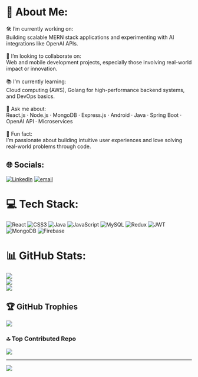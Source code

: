 



# 💫 About Me:
🛠 I’m currently working on:<br>Building scalable MERN stack applications and experimenting with AI integrations like OpenAI APIs.<br><br>🤝 I’m looking to collaborate on:<br>Web and mobile development projects, especially those involving real-world impact or innovation.<br><br>📚 I’m currently learning:<br>Cloud computing (AWS), Golang for high-performance backend systems, and DevOps basics.<br><br>💬 Ask me about:<br>React.js · Node.js · MongoDB · Express.js · Android · Java · Spring Boot · OpenAI API · Microservices<br><br>🎯 Fun fact:<br>I’m passionate about building intuitive user experiences and love solving real-world problems through code.


## 🌐 Socials:
[![LinkedIn](https://img.shields.io/badge/LinkedIn-%230077B5.svg?logo=linkedin&logoColor=white)](https://linkedin.com/in/https://www.linkedin.com/in/khushi-jain-539259259/) [![email](https://img.shields.io/badge/Email-D14836?logo=gmail&logoColor=white)](mailto:ktjain1456@gmail.com) 

# 💻 Tech Stack:
![React](https://img.shields.io/badge/react-%2320232a.svg?style=for-the-badge&logo=react&logoColor=%2361DAFB) ![CSS3](https://img.shields.io/badge/css3-%231572B6.svg?style=for-the-badge&logo=css3&logoColor=white) ![Java](https://img.shields.io/badge/java-%23ED8B00.svg?style=for-the-badge&logo=openjdk&logoColor=white) ![JavaScript](https://img.shields.io/badge/javascript-%23323330.svg?style=for-the-badge&logo=javascript&logoColor=%23F7DF1E) ![MySQL](https://img.shields.io/badge/mysql-4479A1.svg?style=for-the-badge&logo=mysql&logoColor=white) ![Redux](https://img.shields.io/badge/redux-%23593d88.svg?style=for-the-badge&logo=redux&logoColor=white) ![JWT](https://img.shields.io/badge/JWT-black?style=for-the-badge&logo=JSON%20web%20tokens) ![MongoDB](https://img.shields.io/badge/MongoDB-%234ea94b.svg?style=for-the-badge&logo=mongodb&logoColor=white) ![Firebase](https://img.shields.io/badge/firebase-%23039BE5.svg?style=for-the-badge&logo=firebase)
# 📊 GitHub Stats:
![](https://github-readme-stats.vercel.app/api?username=khushi-jain123&theme=blue-green&hide_border=false&include_all_commits=false&count_private=false)<br/>
![](https://nirzak-streak-stats.vercel.app/?user=khushi-jain123&theme=blue-green&hide_border=false)<br/>
![](https://github-readme-stats.vercel.app/api/top-langs/?username=khushi-jain123&theme=blue-green&hide_border=false&include_all_commits=false&count_private=false&layout=compact)

## 🏆 GitHub Trophies
![](https://github-profile-trophy.vercel.app/?username=khushi-jain123&theme=radical&no-frame=false&no-bg=true&margin-w=4)

### 🔝 Top Contributed Repo
![](https://github-contributor-stats.vercel.app/api?username=khushi-jain123&limit=5&theme=dark&combine_all_yearly_contributions=true)

---
[![](https://visitcount.itsvg.in/api?id=khushi-jain123&icon=0&color=0)](https://visitcount.itsvg.in)

<!-- Proudly created with GPRM ( https://gprm.itsvg.in ) -->
